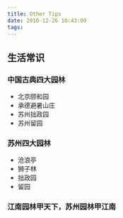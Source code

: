 ```yaml
---
title: Other Tips
date: 2016-12-26 10:43:09
tags:
---
```

##  生活常识
### 中国古典四大园林
* 北京颐和园
* 承德避暑山庄
* 苏州拙政园
* 苏州留园

### 苏州四大园林
* 沧浪亭
* 狮子林
* 拙政园
* 留园

### 江南园林甲天下，苏州园林甲江南